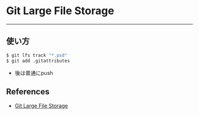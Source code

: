 # Git Large File Storage
---
## 使い方
~~~bash
$ git lfs track "*.psd"
$ git add .gitattributes
~~~
- 後は普通にpush

## References
- [Git Large File Storage](https://git-lfs.github.com/)